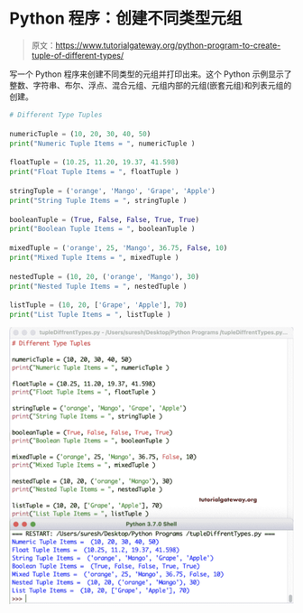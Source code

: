 # Python 程序：创建不同类型元组

> 原文：<https://www.tutorialgateway.org/python-program-to-create-tuple-of-different-types/>

写一个 Python 程序来创建不同类型的元组并打印出来。这个 Python 示例显示了整数、字符串、布尔、浮点、混合元组、元组内部的元组(嵌套元组)和列表元组的创建。

```py
# Different Type Tuples

numericTuple = (10, 20, 30, 40, 50)
print("Numeric Tuple Items = ", numericTuple )

floatTuple = (10.25, 11.20, 19.37, 41.598)
print("Float Tuple Items = ", floatTuple )

stringTuple = ('orange', 'Mango', 'Grape', 'Apple')
print("String Tuple Items = ", stringTuple )

booleanTuple = (True, False, False, True, True)
print("Boolean Tuple Items = ", booleanTuple )

mixedTuple = ('orange', 25, 'Mango', 36.75, False, 10)
print("Mixed Tuple Items = ", mixedTuple )

nestedTuple = (10, 20, ('orange', 'Mango'), 30)
print("Nested Tuple Items = ", nestedTuple )

listTuple = (10, 20, ['Grape', 'Apple'], 70)
print("List Tuple Items = ", listTuple )
```

![Python Program to Create Tuple of Different Types](img/abe637d4a157f381c5deb77f69b906ce.png)